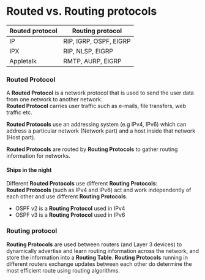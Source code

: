# Routed vs. Routing protocols

| Routed protocol | Routing protocol       |
| --------------- | ---------------------- |
| IP              | RIP, IGRP, OSPF, EIGRP |
| IPX             | RIP, NLSP, EIGRP       |
| Appletalk       | RMTP, AURP, EIGRP      |

### Routed Protocol

A **Routed Protocol** is a network protocol that is used to send the user data from one network to another network.<br>
**Routed Protocol** carries user traffic such as e-mails, file transfers, web traffic etc.

**Routed Protocols** use an addressing system (e.g IPv4, IPv6) which can address a particular network (Network part) and a host inside that network (Host part).

**Routed Protocols** are routed by **Routing Protocols** to gather routing information for networks.

#### Ships in the night

Different **Routed Protocols** use different **Routing Protocols**:<br>
**Routed Protocols** (such as IPv4 and IPv6) act and work independently of each other and use different **Routing Protocols**.

- OSPF v2 is a **Routing Protocol** used in IPv4
- OSPF v3 is a **Routing Protocol** used in IPv6

### Routing protocol

**Routing Protocols** are used between routers (and Layer 3 devices) to dynamically advertise and learn routing information across the network, and store the information into a **Routing Table**.
**Routing Protocols** running in different routers exchange updates between each other do determine the most efficient route using routing algorithms.

